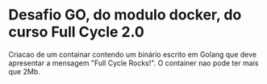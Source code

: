 # Desafio GO, do modulo docker, do curso Full Cycle 2.0

Criacao de um containar contendo um binário escrito em Golang que deve apresentar a mensagem "Full Cycle Rocks!".
O container nao pode ter mais que 2Mb.



